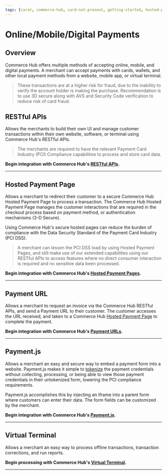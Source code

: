 ```yaml
---
tags: [carat, commerce-hub, card-not-present, getting-started, hosted-payment-page]
---
```


# Online/Mobile/Digital Payments

## Overview

Commerce Hub offers multiple methods of accepting online, mobile, and digital payments. A merchant can accept payments with cards, wallets, and other local payment methods from a website, mobile app, or virtual terminal.

<!-- theme: warning -->
> These transactions are at a higher risk for fraud, due to the inability to verify the account holder is making the purchase. Recommendation is to use 3D secure along with AVS and Security Code verification to reduce risk of card fraud.

## RESTful APIs

Allows the merchants to build their own UI and manage customer transactions within their own website, software, or terminal using Commerce Hub's RESTful APIs.

<!-- theme: warning -->
> The merchants are required to have the relevant Payment Card Industry (PCI) Compliance capabilities to process and store card data.

**Begin integration with Commerce Hub's [RESTful APIs](?path=docs/Resources/API-Documents/Use-Our-APIs.md).**

---

## Hosted Payment Page

Allows a merchant to redirect their customer to a secure Commerce Hub Hosted Payment Page to process a transaction. The Commerce Hub Hosted Payment Page manages the customer interactions that are required in the checkout process based on payment method, or authentication mechanisms (3-D Secure).

Using Commerce Hub's secure hosted pages can reduce the burden of compliance with the Data Security Standard of the Payment Card Industry (PCI DSS).

<!-- theme: info -->
>A merchant can lessen the PCI DSS load by using Hosted Payment Pages, and still make use of our extended capabilities using our RESTful APIs to access features where no direct consumer interaction is required and no sensitive data been processed.

**Begin integration with Commerce Hub's [Hosted Payment Pages](?path=docs/Online-Mobile-Digital/Hosted-Payment-Page/Hosted-Payment-Page.md).**

---

## Payment URL

Allows a merchant to request an invoice via the Commerce Hub RESTful APIs, and send a Payment URL to their customer. The customer accesses the URL received, and taken to a Commerce Hub [Hosted Payment Page](#hostedpaymentpage) to complete the payment.

**Begin integration with Commerce Hub's [Payment URLs](?path=docs/Online-Mobile-Digital/Payment-URL/Payment-URL.md).**

---

## Payment.js

Allows a merchant an easy and secure way to embed a payment form into a website. Payment.js makes it simple to [tokenize](../../Transactions/Payment-Token.md) the payment credentials without collecting, processing, or being able to view those payment credentials in their untokenized form, lowering the PCI compliance requirements.

Payment.js accomplishes this by injecting an iframe into a parent form where customers can enter their data. The form fields can be customized by the merchant.

**Begin integration with Commerce Hub's [Payment.js](?path=docs/Online-Mobile-Digital/Payment-JS/Payment-JS.md).**

---

## Virtual Terminal

Allows a merchant an easy way to process offline transactions, transaction corrections, and run reports.

**Begin processing with Commerce Hub's [Virtual Terminal](?path=docs/Online-Mobile-Digital/Virtual-Terminal/Virtual-Terminal.md).**

---